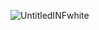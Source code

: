 ![UntitledINFwhite](https://github.com/user-attachments/assets/bcf9edf4-6ebc-4986-b612-f4519dd75596)
